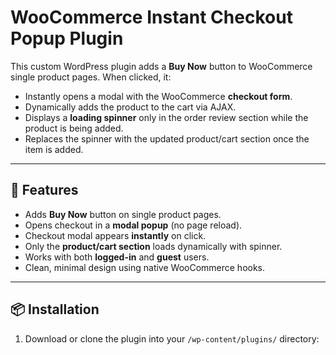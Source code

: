 # WooCommerce Instant Checkout Popup Plugin

This custom WordPress plugin adds a **Buy Now** button to WooCommerce single product pages. When clicked, it:

- Instantly opens a modal with the WooCommerce **checkout form**.
- Dynamically adds the product to the cart via AJAX.
- Displays a **loading spinner** only in the order review section while the product is being added.
- Replaces the spinner with the updated product/cart section once the item is added.

---

## 🚀 Features

- Adds **Buy Now** button on single product pages.
- Opens checkout in a **modal popup** (no page reload).
- Checkout modal appears **instantly** on click.
- Only the **product/cart section** loads dynamically with spinner.
- Works with both **logged-in** and **guest** users.
- Clean, minimal design using native WooCommerce hooks.

---

## 📦 Installation

1. Download or clone the plugin into your `/wp-content/plugins/` directory:
